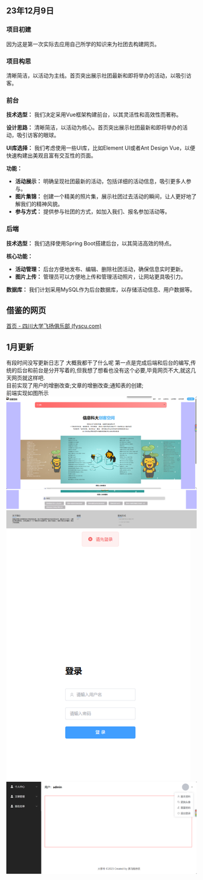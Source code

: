 ## 23年12月9日

### 项目初建

因为这是第一次实际去应用自己所学的知识来为社团去构建网页。

### 项目构思

 清晰简洁，以活动为主线。首页突出展示社团最新和即将举办的活动，以吸引访客。

### 前台

**技术选型：** 我们决定采用Vue框架构建前台，以其灵活性和高效性而著称。

**设计思路：** 清晰简洁，以活动为核心。首页突出展示社团最新和即将举办的活动，吸引访客的眼球。

**UI库选择：** 我们考虑使用一些UI库，比如Element UI或者Ant Design Vue，以便快速构建出美观且富有交互性的页面。

**功能：**

- **活动展示：** 明确呈现社团最新的活动，包括详细的活动信息，吸引更多人参与。
- **图片集锦：** 创建一个精美的照片集，展示社团过去活动的瞬间，让人更好地了解我们的精神风貌。
- **参与方式：** 提供参与社团的方式，如加入我们、报名参加活动等。



### 后端

**技术选型：** 我们选择使用Spring Boot搭建后台，以其简洁高效的特点。

**核心功能：**

- **活动管理：** 后台方便地发布、编辑、删除社团活动，确保信息实时更新。
- **图片上传：** 管理员可以方便地上传和管理活动照片，让网站更具吸引力。

**数据库：** 我们计划采用MySQL作为后台数据库，以存储活动信息、用户数据等。



## 借鉴的网页

[首页 - 四川大学飞扬俱乐部 (fyscu.com)](https://www.fyscu.com/)







## 1月更新
有段时间没写更新日志了 大概我都干了什么呢
第一点是完成后端和后台的编写,传统的后台和前台是分开写着的,但我想了想看也没有这个必要,毕竟网页不大,就这几天网页就这样吧.
<br>
目前实现了用户的增删改查;文章的增删改查;通知表的创建;
<br>
前端实现如图所示
![image.png](./img/img.png)
![image.png](./img/img_1.png)
![image.png](./img/img_2.png)
![image.png](./img/img_3.png)

